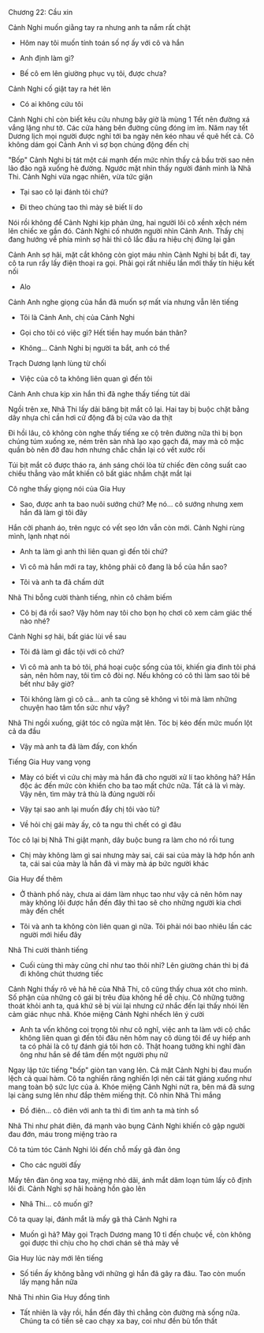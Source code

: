 




Chương 22: Cầu xin

Cảnh Nghi muốn giằng tay ra nhưng anh ta nắm rất chặt

- Hôm nay tôi muốn tính toán số nợ ấy với cô và hắn

- Anh định làm gì?

- Bế cô em lên giường phục vụ tôi, được chưa?

Cảnh Nghi cố giật tay ra hét lên

- Có ai không cứu tôi

Cảnh Nghi chỉ còn biết kêu cứu nhưng bây giờ là mùng 1 Tết nên đường xá vắng lặng như tờ. Các cửa hàng bên đường cũng đóng im ỉm. Năm nay tết Dương lịch mọi người được nghỉ tới ba ngày nên kéo nhau về quê hết cả. Cô không dám gọi Cảnh Anh vì sợ bọn chúng động đến chị

"Bốp" Cảnh Nghi bị tát một cái mạnh đến mức nhìn thấy cả bầu trời sao nên lảo đảo ngã xuống hè đường. Ngước mặt nhìn thấy người đánh mình là Nhã Thi. Cảnh Nghi vừa ngạc nhiên, vừa tức giận

- Tại sao cô lại đánh tôi chứ?

- Đi theo chúng tao thì mày sẽ biết lí do

Nói rồi không để Cảnh Nghi kịp phản ứng, hai người lôi cô xềnh xệch ném lên chiếc xe gần đó. Cảnh Nghi cố nhướn người nhìn Cảnh Anh. Thấy chị đang hướng về phía mình sợ hãi thì cô lắc đầu ra hiệu chị đừng lại gần

Cảnh Anh sợ hãi, mặt cắt không còn giọt máu nhìn Cảnh Nghi bị bắt đi, tay cô ta run rẩy lấy điện thoại ra gọi. Phải gọi rất nhiều lần mới thấy tín hiệu kết nối

- Alo

Cảnh Anh nghe giọng của hắn đã muốn sợ mất vía nhưng vẫn lên tiếng

- Tôi là Cảnh Anh, chị của Cảnh Nghi

- Gọi cho tôi có việc gì? Hết tiền hay muốn bán thân?

- Không... Cảnh Nghi bị người ta bắt, anh có thể

Trạch Dương lạnh lùng từ chối

- Việc của cô ta không liên quan gì đến tôi

Cảnh Anh chưa kịp xin hắn thì đã nghe thấy tiếng tút dài

Ngồi trên xe, Nhã Thi lấy dải băng bịt mắt cô lại. Hai tay bị buộc chặt bằng dây nhựa chỉ cần hơi cử động đã bị cứa vào da thịt

Đi hồi lâu, cô không còn nghe thấy tiếng xe cộ trên đường nữa thì bị bọn chúng túm xuống xe, ném trên sàn nhà lạo xạo gạch đá, may mà cô mặc quần bò nên đỡ đau hơn nhưng chắc chắn lại có vết xước rồi

Túi bịt mắt cô được tháo ra, ánh sáng chói lòa từ chiếc đèn công suất cao chiếu thẳng vào mắt khiến cô bất giác nhắm chặt mắt lại

Cô nghe thấy giọng nói của Gia Huy

- Sao, được anh ta bao nuôi sướng chứ? Mẹ nó... cô sướng nhưng xem hắn đã làm gì tôi đây

Hắn cởi phanh áo, trên ngực có vết sẹo lớn vẫn còn mới. Cảnh Nghi rùng mình, lạnh nhạt nói

- Anh ta làm gì anh thì liên quan gì đến tôi chứ?

- Vì cô mà hắn mới ra tay, không phải cô đang là bồ của hắn sao?

- Tôi và anh ta đã chấm dứt

Nhã Thi bỗng cười thành tiếng, nhìn cô châm biếm

- Cô bị đá rồi sao? Vậy hôm nay tôi cho bọn họ chơi cô xem cảm giác thế nào nhé?

Cảnh Nghi sợ hãi, bất giác lùi về sau

- Tôi đã làm gì đắc tội với cô chứ?

- Vì cô mà anh ta bỏ tôi, phá hoại cuộc sống của tôi, khiến gia đình tôi phá sản, nên hôm nay, tôi tìm cô đòi nợ. Nếu không có cô thì làm sao tôi bê bết như bây giờ?

- Tôi không làm gì cô cả... anh ta cũng sẽ không vì tôi mà làm những chuyện hao tâm tổn sức như vậy?

Nhã Thi ngồi xuống, giật tóc cô ngửa mặt lên. Tóc bị kéo đến mức muốn lột cả da đầu

- Vậy mà anh ta đã làm đấy, con khốn

Tiếng Gia Huy vang vọng

- Mày có biết vì cứu chị mày mà hắn đã cho người xử lí tao không hả? Hắn độc ác đến mức còn khiến cho ba tao mất chức nữa. Tất cả là vì mày. Vậy nên, tìm mày trả thù là đúng người rồi

- Vậy tại sao anh lại muốn đẩy chị tôi vào tù?

- Về hỏi chị gái mày ấy, cô ta ngu thì chết có gì đâu

Tóc cô lại bị Nhã Thi giật mạnh, dây buộc bung ra làm cho nó rối tung

- Chị mày không làm gì sai nhưng mày sai, cái sai của mày là hớp hồn anh ta, cái sai của mày là hắn đã vì mày mà áp bức người khác

Gia Huy đế thêm

- Ở thành phố này, chưa ai dám làm nhục tao như vậy cả nên hôm nay mày không lôi được hắn đến đây thì tao sẽ cho những người kia chơi mày đến chết

- Tôi và anh ta không còn liên quan gì nữa. Tôi phải nói bao nhiêu lần các người mới hiểu đây

Nhã Thi cười thành tiếng

- Cuối cùng thì mày cũng chỉ như tao thôi nhỉ? Lên giường chán thì bị đá đi không chút thương tiếc

Cảnh Nghi thấy rõ vẻ hả hê của Nhã Thi, cô cũng thấy chua xót cho mình. Số phận của những cô gái bị trêu đùa không hề dễ chịu. Cô những tưởng thoát khỏi anh ta, quá khứ sẽ bị vùi lại nhưng cứ nhắc đến lại thấy nhói lên cảm giác nhục nhã. Khóe miệng Cảnh Nghi nhếch lên ý cười

- Anh ta vốn không coi trọng tôi như cô nghĩ, việc anh ta làm với cô chắc không liên quan gì đến tôi đâu nên hôm nay cô dùng tôi để uy hiếp anh ta có phải là cô tự đánh giá tôi hơn cô. Thật hoang tưởng khi nghĩ đàn ông như hắn sẽ để tâm đến một người phụ nữ

Ngay lập tức tiếng "bốp" giòn tan vang lên. Cả mặt Cảnh Nghi bị đau muốn lệch cả quai hàm. Cô ta nghiến răng nghiến lợi nên cái tát giáng xuống như mang toàn bộ sức lực của ả. Khóe miệng Cảnh Nghi nứt ra, bên má đã sưng lại càng sưng lên như đắp thêm miếng thịt. Cô nhìn Nhã Thi mắng

- Đồ điên... cô điên với anh ta thì đi tìm anh ta mà tính sổ

Nhã Thi như phát điên, đá mạnh vào bụng Cảnh Nghi khiến cô gập người đau đớn, máu trong miệng trào ra

Cô ta túm tóc Cảnh Nghi lôi đến chỗ mấy gã đàn ông

- Cho các người đấy

Mấy tên đàn ông xoa tay, miệng nhỏ dãi, ánh mắt dâm loạn túm lấy cô định lôi đi. Cảnh Nghi sợ hãi hoảng hồn gào lên

- Nhã Thi... cô muốn gì?

Cô ta quay lại, đánh mắt là mấy gã thả Cảnh Nghi ra

- Muốn gì hả? Mày gọi Trạch Dương mang 10 tỉ đến chuộc về, còn không gọi được thì chịu cho họ chơi chán sẽ thả mày về

Gia Huy lúc này mới lên tiếng

- Số tiền ấy không bằng với những gì hắn đã gây ra đâu. Tao còn muốn lấy mạng hắn nữa

Nhã Thi nhìn Gia Huy đồng tình

- Tất nhiên là vậy rồi, hắn đến đây thì chẳng còn đường mà sống nữa. Chúng ta có tiền sẽ cao chạy xa bay, coi như đền bù tổn thất





